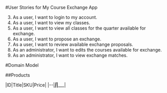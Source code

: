 #User Stories for My Course Exchange App

3. As a user, I want to login to my account.
1. As a user, I want to view my classes.
2. As a user, I want to view all classes for the quarter available for exchange.
4. As a user, I want to propose an exchange.
5. As a user, I want to review available exchange proposals.
7. As an administrator, I want to edits the courses available for exchange.
6. As an administrator, I want to view exchange matches.

#Domain Model

##Products

|ID|Title|SKU|Price|
|--|_____|___|_____|

